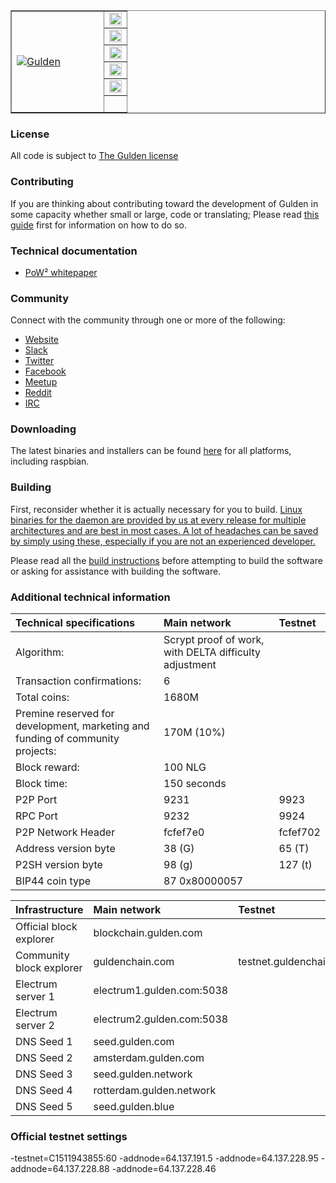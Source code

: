 <table cellspacing="0" cellpadding="0" color="grey" border="1px">
  <tr border=0>
    <td border="0px" width="80%" rowspan="7">
      <a href="https://www.Gulden.com">
        <img src="https://dev.gulden.com/images/branding/gblue256x256.png" alt="Gulden"/>
      </a>
    </td>
    <td width="20%" border=0>
      <a href="#">
        <img height="20px" src="https://travis-ci.org/Gulden/gulden-official.svg?branch=pow2_testing" alt="ci build status"/>
      </a>
    </td>
  </tr>
  <tr border=0>
    <td>
      <a href="https://github.com/Gulden/gulden-official/issues">
        <img  height="20px" src="https://img.shields.io/github/issues/gulden/gulden-official.svg" alt="open issues"/>
    </td>
  </tr>
  <tr border=0>
    <td>
      <a href="https://github.com/Gulden/gulden-official/issues?q=is%3Aissue+is%3Aclosed">
        <img  height="20px" src="https://img.shields.io/github/issues-closed/gulden/gulden-official.svg" alt="closed issues"/>
      </a>
    </td>
  </tr>
  <tr border=0>
    <td border=0>
      <a href="https://github.com/Gulden/gulden-official/releases">
        <img height="20px" src="https://img.shields.io/github/downloads/gulden/gulden-official/total.svg" alt="total downloads"/>
      </a>
    </td>
  </tr>
  <tr border=0>
    <td>
      <a href="https://github.com/Gulden/gulden-official/commits/master">
        <img height="20px" src="https://img.shields.io/github/commit-activity/4w/gulden/gulden-official.svg" alt="commits 4w"/>
      </a>
    </td>
  </tr>
  <tr>
    <td>&nbsp;</td>
  </tr>
</table>



### License
All code is subject to [The Gulden license](https://github.com/Gulden/gulden-official/blob/master/COPYING_gulden)

### Contributing
If you are thinking about contributing toward the development of Gulden in some capacity whether small or large, code or translating; Please read [this guide](./CONTRIBUTING.md) first for information on how to do so.

### Technical documentation
* [PoW² whitepaper](https://github.com/Gulden/gulden-official/raw/master/technical_documentation/Gulden_PoW2.pdf)

### Community

Connect with the community through one or more of the following:

* [Website](https://gulden.com)
* [Slack](https://gulden.com/join)
* [Twitter](http://twitter.com/gulden)
* [Facebook](http://facebook.com/gulden)
* [Meetup](https://www.meetup.com/gulden)
* [Reddit](https://www.reddit.com/r/GuldenCommunity)
* [IRC](https://webchat.freenode.net/?channels=Gulden)


### Downloading

The latest binaries and installers can be found [here](https://github.com/Gulden/gulden-official/releases) for all platforms, including raspbian.

### Building
First, reconsider whether it is actually necessary for you to build.
[Linux binaries for the daemon are provided by us at every release for multiple architectures and are best in most cases. A lot of headaches can be saved by simply using these, especially if you are not an experienced developer.](https://github.com/Gulden/gulden-official/releases)

Please read all the [build instructions](./doc/building.md) before attempting to build the software or asking for assistance with building the software.

### Additional technical information


|Technical specifications|Main network|Testnet|
|:-----------|:---------|:---------|
|Algorithm:|Scrypt proof of work, with DELTA difficulty adjustment||
|Transaction confirmations:|6||
|Total coins:|1680M||
|Premine reserved for development, marketing and funding of community projects:|170M (10%)||
|Block reward:|100 NLG||
|Block time:|150 seconds||
|P2P Port|9231|9923|
|RPC Port|9232|9924|
|P2P Network Header|fcfef7e0|fcfef702|
|Address version byte|38 (G)|65 (T)|
|P2SH version byte|98 (g)|127 (t)|
|BIP44 coin type|87 0x80000057||

|Infrastructure|Main network|Testnet|
|:-----------|:---------|:---------|
|Official block explorer|blockchain.gulden.com||
|Community block explorer|guldenchain.com|testnet.guldenchain.com|
|Electrum server 1|electrum1.gulden.com:5038||
|Electrum server 2|electrum2.gulden.com:5038||
|DNS Seed 1|seed.gulden.com||
|DNS Seed 2|amsterdam.gulden.com||
|DNS Seed 3|seed.gulden.network||
|DNS Seed 4|rotterdam.gulden.network||
|DNS Seed 5|seed.gulden.blue||

### Official testnet settings
-testnet=C1511943855:60 -addnode=64.137.191.5 -addnode=64.137.228.95 -addnode=64.137.228.88 -addnode=64.137.228.46

